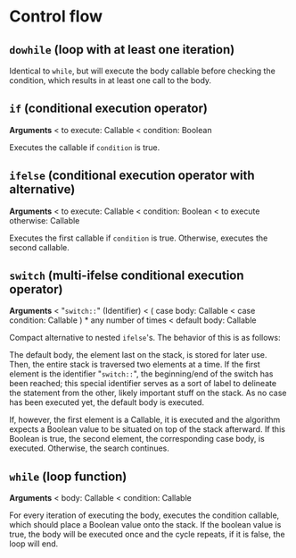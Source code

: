 # Control flow

## `dowhile` (loop with at least one iteration)

Identical to `while`, but will execute the body callable before checking the condition, which results in at least one call to the body.

## `if` (conditional execution operator)

**Arguments** < to execute: Callable < condition: Boolean

Executes the callable if `condition` is true.

## `ifelse` (conditional execution operator with alternative)

**Arguments** < to execute: Callable < condition: Boolean < to execute otherwise: Callable

Executes the first callable if `condition` is true. Otherwise, executes the second callable.

## `switch` (multi-ifelse conditional execution operator)

**Arguments** < "`switch::`" (Identifier) < ( case body: Callable < case condition: Callable ) * any number of times < default body: Callable

Compact alternative to nested `ifelse`'s. The behavior of this is as follows:

The default body, the element last on the stack, is stored for later use. Then, the entire stack is traversed two elements at a time. If the first element is the identifier "`switch::`", the beginning/end of the switch has been reached; this special identifier serves as a sort of label to delineate the statement from the other, likely important stuff on the stack. As no case has been executed yet, the default body is executed.

If, however, the first element is a Callable, it is executed and the algorithm expects a Boolean value to be situated on top of the stack afterward. If this Boolean is true, the second element, the corresponding case body, is executed. Otherwise, the search continues.

## `while` (loop function)

**Arguments** < body: Callable < condition: Callable

For every iteration of executing the body, executes the condition callable, which should place a Boolean value onto the stack. If the boolean value is true, the body will be executed once and the cycle repeats, if it is false, the loop will end.
